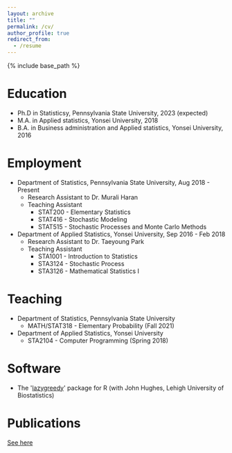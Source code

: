 ```yaml
---
layout: archive
title: ""
permalink: /cv/
author_profile: true
redirect_from:
  - /resume
---
```


{% include base_path %}

Education
======
* Ph.D in Statisticsy, Pennsylvania State University, 2023 (expected)
* M.A. in Applied statistics, Yonsei University, 2018
* B.A. in Business administration and Applied statistics, Yonsei University, 2016


Employment
======
* Department of Statistics, Pennsylvania State University, Aug 2018 - Present
  - Research Assistant to Dr. Murali Haran
  - Teaching Assistant
    + STAT200 - Elementary Statistics
    + STAT416 - Stochastic Modeling
    + STAT515 - Stochastic Processes and Monte Carlo Methods
* Department of Applied Statistics, Yonsei University, Sep 2016 - Feb 2018
  - Research Assistant to Dr. Taeyoung Park
  - Teaching Assistant
    + STA1001 - Introduction to Statistics
    + STA3124 - Stochastic Process
    + STA3126 - Mathematical Statistics I


Teaching
======
* Department of Statistics, Pennsylvania State University
  - MATH/STAT318 - Elementary Probability (Fall 2021)
* Department of Applied Statistics, Yonsei University
  - STA2104 - Computer Programming (Spring 2018)


Software
======
* The '[lazygreedy](https://cran.r-project.org/web/packages/lazygreedy/lazygreedy.pdf)' package for R (with John Hughes, Lehigh University of Biostatistics)


Publications
======
[See here](https://bokgyeong.github.io/publications/)

<!--
Skills
======
* Skill 1
* Skill 2
  * Sub-skill 2.1
  * Sub-skill 2.2
  * Sub-skill 2.3
* Skill 3

Publications
======
  <ul>{% for post in site.publications %}
    {% include archive-single-cv.html %}
  {% endfor %}</ul>
  
Talks
======
  <ul>{% for post in site.talks %}
    {% include archive-single-talk-cv.html %}
  {% endfor %}</ul>
  
Teaching
======
  <ul>{% for post in site.teaching %}
    {% include archive-single-cv.html %}
  {% endfor %}</ul>
  
Service and leadership
======
* Currently signed in to 43 different slack teams
-->
